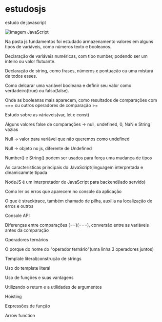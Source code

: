 # estudosjs
estudo de javascript

![imagem JavaScript](https://pcodinomebzero.neocities.org/Imagens/javascript1.png)

Na pasta js fundamentos foi estudado armazenamento valores em alguns tipos de variáveis, como números texto e booleanos.

Declaração de variáveis numéricas, com tipo number, podendo ser um inteiro ou valor flutuante.

Declaração de string, como frases, números e pontuação ou uma mistura de todos esses.

Como delcarar uma variável booleana e definir seu valor como verdadeiro(true) ou falso(false).

Onde as booleanas mais aparecem, como resultados de comparações com === ou outros operadores de comparação >=

Estudo sobre as váriaveis(var, let e const)

Alguns valores false de comparações -> null, undefined, 0, NaN e String vazias

Null -> valor para variável que não queremos como undefined

Null -> objeto no js, diferente de Undefined

Number() e String() podem ser usados para força uma mudança de tipos

As características principais do JavaScript(linguagem interpretada e dinamicamnte tipada

NodeJS é um interpretador de JavaScript para backend(lado servido)

Como ler os erros que aparecem no console da aplicação

O que é stracktrace, também chamado de pilha, auxilia na localização de erros e outros

Console API 

Diferenças entre comparações (==)(===), conversão entre as variáveis antes da comparação

Operadores ternários

O porque do nome do "operador ternário"(uma linha 3 operadores juntos)

Template literal(construção de strings

Uso do template literal

Uso de funções e suas vantagens

Utilizando o return e a utilidades de argumentos

Hoisting

Expressões de função

Arrow function






